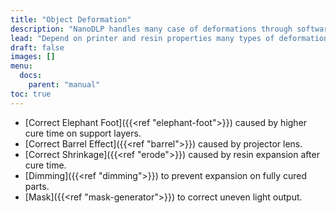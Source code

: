 ```yaml
---
title: "Object Deformation"
description: "NanoDLP handles many case of deformations through software capabilities."
lead: "Depend on printer and resin properties many types of deformation could happen on the printed object. NanoDLP is capable of correcting the most of these deformations."
draft: false
images: []
menu:
  docs:
    parent: "manual"
toc: true
---
```

* [Correct Elephant Foot]({{<ref "elephant-foot">}}) caused by higher cure time on support layers.
* [Correct Barrel Effect]({{<ref "barrel">}}) caused by projector lens.
* [Correct Shrinkage]({{<ref "erode">}}) caused by resin expansion after cure time.
* [Dimming]({{<ref "dimming">}}) to prevent expansion on fully cured parts.
* [Mask]({{<ref "mask-generator">}}) to correct uneven light output.
